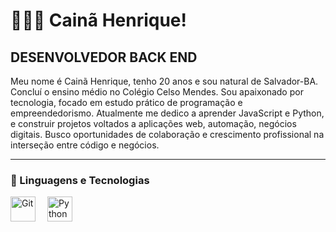 # 👩🏻‍💻 Cainã Henrique!
## DESENVOLVEDOR BACK END

Meu nome é Cainã Henrique, tenho 20 anos e sou natural de Salvador-BA. Concluí o ensino médio no Colégio Celso Mendes. Sou apaixonado por tecnologia, focado em estudo prático de programação e empreendedorismo. Atualmente me dedico a aprender JavaScript e Python, e construir projetos voltados a aplicações web, automação, negócios digitais. Busco oportunidades de colaboração e crescimento profissional na interseção entre código e negócios.

---

### 🤖 Linguagens e Tecnologias

<img 
    alt="Git" 
    title="Git"
    width="40px" 
    style="padding-right: 15px;" 
    src="https://cdn.jsdelivr.net/gh/devicons/devicon@latest/icons/git/git-original.svg" 
/>
<img 
    alt="Python" 
    title="Python"
    width="40px" 
    style="padding-right: 15px;" 
    src="https://cdn.jsdelivr.net/gh/devicons/devicon@latest/icons/python/python-original.svg" 
/>
<br/>
<br/>

<div style="clear: both;"></div>
<br/>
